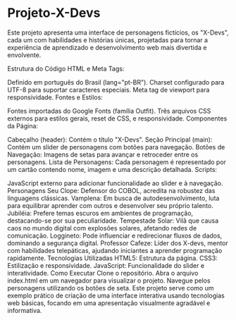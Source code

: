 # Projeto-X-Devs
Este projeto apresenta uma interface de personagens fictícios, os "X-Devs", cada um com habilidades e histórias únicas, projetadas para tornar a experiência de aprendizado e desenvolvimento web mais divertida e envolvente.

Estrutura do Código
HTML e Meta Tags:

Definido em português do Brasil (lang="pt-BR").
Charset configurado para UTF-8 para suportar caracteres especiais.
Meta tag de viewport para responsividade.
Fontes e Estilos:

Fontes importadas do Google Fonts (família Outfit).
Três arquivos CSS externos para estilos gerais, reset de CSS, e responsividade.
Componentes da Página:

Cabeçalho (header): Contém o título "X-Devs".
Seção Principal (main): Contém um slider de personagens com botões para navegação.
Botões de Navegação: Imagens de setas para avançar e retroceder entre os personagens.
Lista de Personagens: Cada personagem é representado por um cartão contendo nome, imagem e uma descrição detalhada.
Scripts:

JavaScript externo para adicionar funcionalidade ao slider e à navegação.
Personagens
Seu Clope:
Defensor do COBOL, acredita na robustez das linguagens clássicas.
Vamplena:
Em busca de autodesenvolvimento, luta para equilibrar aprender com outros e desenvolver seu próprio talento.
Jubiléia:
Prefere temas escuros em ambientes de programação, destacando-se por sua peculiaridade.
Tempestade Solar:
Vilã que causa caos no mundo digital com explosões solares, afetando redes de comunicação.
Loggineto:
Pode influenciar e redirecionar fluxos de dados, dominando a segurança digital.
Professor Cafeze:
Líder dos X-devs, mentor com habilidades telepáticas, ajudando iniciantes a aprender programação rapidamente.
Tecnologias Utilizadas
HTML5: Estrutura da página.
CSS3: Estilização e responsividade.
JavaScript: Funcionalidade do slider e interatividade.
Como Executar
Clone o repositório.
Abra o arquivo index.html em um navegador para visualizar o projeto.
Navegue pelos personagens utilizando os botões de seta.
Este projeto serve como um exemplo prático de criação de uma interface interativa usando tecnologias web básicas, focando em uma apresentação visualmente agradável e informativa.
